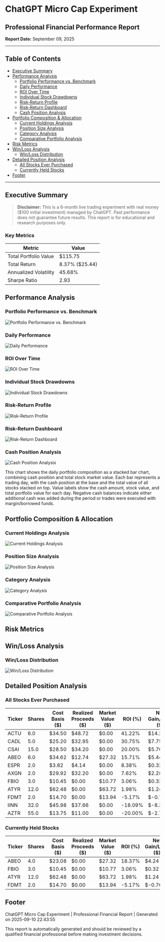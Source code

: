 # ChatGPT Micro Cap Experiment
## Professional Financial Performance Report

**Report Date:** September 09, 2025

---
## Table of Contents

- [Executive Summary](#executive-summary)
- [Performance Analysis](#performance-analysis)
  - [Portfolio Performance vs. Benchmark](#portfolio-performance-vs.-benchmark)
  - [Daily Performance](#daily-performance)
  - [ROI Over Time](#roi-over-time)
  - [Individual Stock Drawdowns](#individual-stock-drawdowns)
  - [Risk-Return Profile](#risk-return-profile)
  - [Risk-Return Dashboard](#risk-return-dashboard)
  - [Cash Position Analysis](#cash-position-analysis)
- [Portfolio Composition & Allocation](#portfolio-composition-and-allocation)
  - [Current Holdings Analysis](#current-holdings-analysis)
  - [Position Size Analysis](#position-size-analysis)
  - [Category Analysis](#category-analysis)
  - [Comparative Portfolio Analysis](#comparative-portfolio-analysis)
- [Risk Metrics](#risk-metrics)
- [Win/Loss Analysis](#win-loss-analysis)
  - [Win/Loss Distribution](#win-loss-distribution)
- [Detailed Position Analysis](#detailed-position-analysis)
  - [All Stocks Ever Purchased](#all-stocks-ever-purchased)
  - [Currently Held Stocks](#currently-held-stocks)
- [Footer](#footer)

---

## Executive Summary

> **Disclaimer:** This is a 6-month live trading experiment with real money ($100 initial investment) managed by ChatGPT. Past performance does not guarantee future results. This report is for educational and research purposes only.

### Key Metrics

| Metric | Value |
|--------|-------|
| Total Portfolio Value | $115.75 |
| Total Return | 8.37% ($25.44) |
| Annualized Volatility | 45.68% |
| Sharpe Ratio | 2.93 |

## Performance Analysis

### Portfolio Performance vs. Benchmark

![Portfolio Performance vs. Benchmark](performance_comparison.png)

### Daily Performance

![Daily Performance](daily_performance.png)

### ROI Over Time

![ROI Over Time](roi_over_time.png)

### Individual Stock Drawdowns

![Individual Stock Drawdowns](individual_drawdowns.png)

### Risk-Return Profile

![Risk-Return Profile](risk_return_profile.png)

### Risk-Return Dashboard

![Risk-Return Dashboard](roi_drawdown_dashboard.png)

### Cash Position Analysis

![Cash Position Analysis](cash_position.png)

This chart shows the daily portfolio composition as a stacked bar chart, combining cash position and total stock market value. Each bar represents a trading day, with the cash position at the base and the total value of all stocks stacked on top. Value labels show the cash amount, stock value, and total portfolio value for each day. Negative cash balances indicate either additional cash was added during the period or trades were executed with margin/borrowed funds.

## Portfolio Composition & Allocation

### Current Holdings Analysis

![Current Holdings Analysis](portfolio_composition.png)

### Position Size Analysis

![Position Size Analysis](position_analysis.png)

### Category Analysis

![Category Analysis](sector_analysis.png)

### Comparative Portfolio Analysis

![Comparative Portfolio Analysis](comparative_roi_dashboard.png)

## Risk Metrics

## Win/Loss Analysis

### Win/Loss Distribution

![Win/Loss Distribution](win_loss_analysis.png)

## Detailed Position Analysis

### All Stocks Ever Purchased

| Ticker | Shares | Cost Basis ($) | Realized Proceeds ($) | Market Value ($) | ROI (%) | Net Gain/Loss ($) |
| --- | --- | --- | --- | --- | --- | --- |
| ACTU | 6.0 | $34.50 | $48.72 | $0.00 | 41.22% | $14.22 |
| CADL | 5.0 | $25.20 | $32.95 | $0.00 | 30.75% | $7.75 |
| CSAI | 15.0 | $28.50 | $34.20 | $0.00 | 20.00% | $5.70 |
| ABEO | 6.0 | $34.62 | $12.74 | $27.32 | 15.71% | $5.44 |
| ESPR | 2.0 | $3.82 | $4.14 | $0.00 | 8.38% | $0.32 |
| AXGN | 2.0 | $29.92 | $32.20 | $0.00 | 7.62% | $2.28 |
| FBIO | 3.0 | $10.45 | $0.00 | $10.77 | 3.06% | $0.32 |
| ATYR | 12.0 | $62.48 | $0.00 | $63.72 | 1.98% | $1.24 |
| FDMT | 2.0 | $14.70 | $0.00 | $13.94 | -5.17% | $-0.76 |
| IINN | 32.0 | $45.98 | $37.66 | $0.00 | -18.09% | $-8.32 |
| AZTR | 55.0 | $13.75 | $11.00 | $0.00 | -20.00% | $-2.75 |

### Currently Held Stocks

| Ticker | Shares | Cost Basis ($) | Realized Proceeds ($) | Market Value ($) | ROI (%) | Net Gain/Loss ($) |
| --- | --- | --- | --- | --- | --- | --- |
| ABEO | 4.0 | $23.08 | $0.00 | $27.32 | 18.37% | $4.24 |
| FBIO | 3.0 | $10.45 | $0.00 | $10.77 | 3.06% | $0.32 |
| ATYR | 12.0 | $62.48 | $0.00 | $63.72 | 1.98% | $1.24 |
| FDMT | 2.0 | $14.70 | $0.00 | $13.94 | -5.17% | $-0.76 |

## Footer

ChatGPT Micro Cap Experiment | Professional Financial Report | Generated on 2025-09-10 22:43:55

This report is automatically generated and should be reviewed by a qualified financial professional before making investment decisions.
